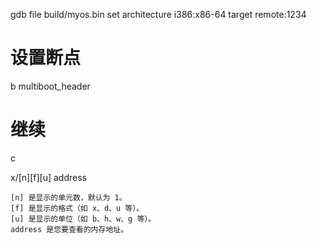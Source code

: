gdb
file build/myos.bin
set architecture i386:x86-64
target remote:1234

# 设置断点
b multiboot_header
# 继续
c

x/[n][f][u] address

    [n] 是显示的单元数，默认为 1。
    [f] 是显示的格式（如 x、d、u 等）。
    [u] 是显示的单位（如 b、h、w、g 等）。
    address 是您要查看的内存地址。